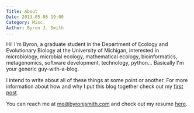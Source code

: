 ```yaml
---
Title: About
Date: 2013-05-06 19:00
Category: Misc.
Author: Byron J. Smith
...
```


<span itemscope itemtype="http://data-vocabulary.org/Person">
  Hi! I'm
  <span itemprop="name">Byron</span>, a
  <span itemprop="role">graduate student</span> in
  <span itemprop="affiliation" itemscope
        itemtype="http://data-vocabulary.org/Organization">
    <span itemprop="name">
      the Department of Ecology and Evolutionary Biology at the University of
      Michigan</span></span>, interested in
  <span>
    microbiology, microbial ecology, mathematical ecology,
    bioinformatics, metagenomics, software development, technology,
    python</span>...
  Basically I'm your generic guy-with-a-blog.

  I intend to write about all of these things at some point or another.
  For more information about how and why I put this blog together check out my
  [first post](./initial-commit.html).

  You can reach me at
  <a itemprop="email" href=mailto:me@byronjsmith.com>me@byronjsmith.com</a>
  and check out my resume
  <a href="http://byronjsmith.com/resume.html">here</a>.
</span>
